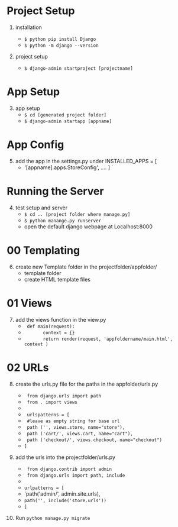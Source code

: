 # Project Setup

01. installation 
    -  `$ python pip install Django `
    - `$ python -m django --version `

02. project setup
    - `$ django-admin startproject [projectname] `
    
# App Setup 
03. app setup
    - `$ cd [generated project folder] `
    - `$ django-admin startapp [appname] `
    
# App Config
05. add the app in the settings.py under INSTALLED_APPS = [
    - '[appname].apps.StoreConfig', .... ] `

# Running the Server
04. test setup and server
    - `$ cd .. [project folder where manage.py] `
    - `$ python manange.py runserver `
    - open the default django webpage at Localhost:8000
 
# 00 Templating
06. create new Template folder in the projectfolder/appfolder/
    - template folder
    - create HTML template files
    
# 01 Views 
07. add the views function in the view.py 
    -  ` def main(request):`
    - `       context = {}`
    - `       return render(request, 'appfoldername/main.html', context )`
    
# 02 URLs
08. create the urls.py  file for the paths in the appfolder/urls.py
    - ` from django.urls import path`
    - ` from . import views`
    - `` ``
    - ` urlspatterns = [`
    - ` #leave as empty string for base url`
    - ` path ('', views.store, name="store"),`
    - ` path ('cart/', views.cart, name="cart"),`
    - ` path ('checkout/', views.checkout, name="checkout")`
    - `] `
    
 9. add the urls into the projectfolder/urls.py
    -  ` from django.contrib import admin`
    - ` from django.urls import path, include` 
    - `` ``
    - `urlpatterns = [`
    - `path('admin/', admin.site.urls),
    - `path('', include('store.urls'))`
    - `]`
    
 10. Run `python manage.py migrate`
